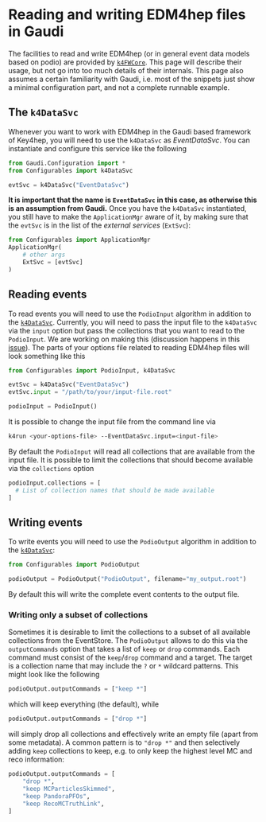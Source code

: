 <!--
Copyright (c) 2014-2023 Key4hep-Project.

This file is part of Key4hep.
See https://key4hep.github.io/key4hep-doc/ for further info.

Licensed under the Apache License, Version 2.0 (the "License");
you may not use this file except in compliance with the License.
You may obtain a copy of the License at

    http://www.apache.org/licenses/LICENSE-2.0

Unless required by applicable law or agreed to in writing, software
distributed under the License is distributed on an "AS IS" BASIS,
WITHOUT WARRANTIES OR CONDITIONS OF ANY KIND, either express or implied.
See the License for the specific language governing permissions and
limitations under the License.
-->
# Reading and writing EDM4hep files in Gaudi

The facilities to read and write EDM4hep (or in general event data models based
on podio) are provided by [`k4FWCore`](https://github.com/key4hep/k4FWCore).
This page will describe their usage, but not go into too much details of their
internals. This page also assumes a certain familiarity with Gaudi, i.e. most of
the snippets just show a minimal configuration part, and not a complete runnable
example.

## The `k4DataSvc`

Whenever you want to work with EDM4hep in the Gaudi based framework of Key4hep,
you will need to use the `k4DataSvc` as *EventDataSvc*. You can instantiate and
configure this service like the following

```python
from Gaudi.Configuration import *
from Configurables import k4DataSvc

evtSvc = k4DataSvc("EventDataSvc")
```

**It is important that the name is `EventDataSvc` in this case, as otherwise
this is an assumption from Gaudi.** Once you have the `k4DataSvc` instantiated,
you still have to make the `ApplicationMgr` aware of it, by making sure that the
`evtSvc` is in the list of the *external services* (`ExtSvc`):

```python
from Configurables import ApplicationMgr
ApplicationMgr(
    # other args
    ExtSvc = [evtSvc]
)
```

## Reading events

To read events you will need to use the `PodioInput` algorithm in addition to
the [`k4DataSvc`](#the-k4datasvc). Currently, you will need to pass the input
file to the `k4DataSvc` via the `input` option but pass the collections that you
want to read to the `PodioInput`. We are working on making this (discussion
happens in this [issue](https://github.com/key4hep/k4FWCore/issues/105)). The
parts of your options file related to reading EDM4hep files will look something
like this

```python
from Configurables import PodioInput, k4DataSvc

evtSvc = k4DataSvc("EventDataSvc")
evtSvc.input = "/path/to/your/input-file.root"

podioInput = PodioInput()
```

It is possible to change the input file from the command line via
```bash
k4run <your-options-file> --EventDataSvc.input=<input-file>
```

By default the `PodioInput` will read all collections that are available from
the input file. It is possible to limit the collections that should become
available via the `collections` option

```python
podioInput.collections = [
  # List of collection names that should be made available
]
```

## Writing events

To write events you will need to use the `PodioOutput` algorithm in addition to
the [`k4DataSvc`](#the-k4datasvc):

```python
from Configurables import PodioOutput

podioOutput = PodioOutput("PodioOutput", filename="my_output.root")
```

By default this will write the complete event contents to the output file.

### Writing only a subset of collections

Sometimes it is desirable to limit the collections to a subset of all available
collections from the EventStore. The `PodioOutput` allows to do this via the
`outputCommands` option that takes a list of `keep` or `drop` commands. Each
command must consist of the `keep`/`drop` command and a target. The target is a
collection name that may include the `?` or `*` wildcard patterns. This might
look like the following

```python
podioOutput.outputCommands = ["keep *"]
```

which will keep everything (the default), while

```python
podioOutput.outputCommands = ["drop *"]
```

will simply drop all collections and effectively write an empty file (apart from
some metadata). A common pattern is to `"drop *"` and then selectively adding
`keep` collections to keep, e.g. to only keep the highest level MC and reco
information:

```python
podioOutput.outputCommands = [
    "drop *",
    "keep MCParticlesSkimmed",
    "keep PandoraPFOs",
    "keep RecoMCTruthLink",
]
```

